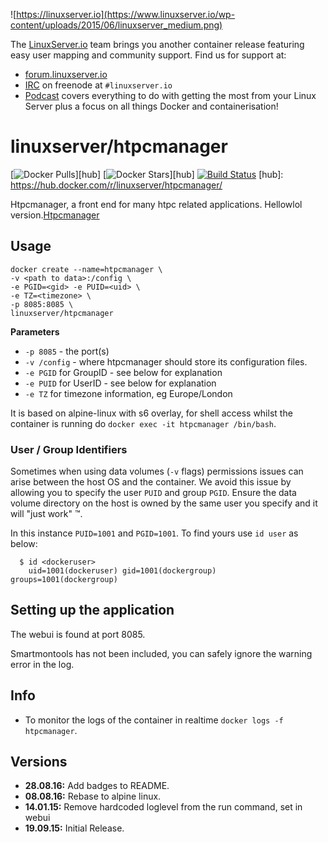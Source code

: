 ![https://linuxserver.io](https://www.linuxserver.io/wp-content/uploads/2015/06/linuxserver_medium.png)

The [LinuxServer.io](https://linuxserver.io) team brings you another container release featuring easy user mapping and community support. Find us for support at:
* [forum.linuxserver.io](https://forum.linuxserver.io)
* [IRC](https://www.linuxserver.io/index.php/irc/) on freenode at `#linuxserver.io`
* [Podcast](https://www.linuxserver.io/index.php/category/podcast/) covers everything to do with getting the most from your Linux Server plus a focus on all things Docker and containerisation!

# linuxserver/htpcmanager
[![Docker Pulls](https://img.shields.io/docker/pulls/linuxserver/htpcmanager.svg)][hub]
[![Docker Stars](https://img.shields.io/docker/stars/linuxserver/htpcmanager.svg)][hub]
[![Build Status](http://jenkins.linuxserver.io:8080/buildStatus/icon?job=Dockers/LinuxServer.io/linuxserver-htpcmanager)](http://jenkins.linuxserver.io:8080/job/Dockers/job/LinuxServer.io/job/linuxserver-htpcmanager/)
[hub]: https://hub.docker.com/r/linuxserver/htpcmanager/

Htpcmanager, a front end for many htpc related applications. Hellowlol version.[Htpcmanager](http://htpc.io/)

## Usage

```
docker create --name=htpcmanager \
-v <path to data>:/config \
-e PGID=<gid> -e PUID=<uid> \
-e TZ=<timezone> \
-p 8085:8085 \
linuxserver/htpcmanager
```

**Parameters**

* `-p 8085` - the port(s)
* `-v /config` - where htpcmanager should store its configuration files.
* `-e PGID` for GroupID - see below for explanation
* `-e PUID` for UserID - see below for explanation
* `-e TZ` for timezone information, eg Europe/London

It is based on alpine-linux with s6 overlay, for shell access whilst the container is running do `docker exec -it htpcmanager /bin/bash`.


### User / Group Identifiers

Sometimes when using data volumes (`-v` flags) permissions issues can arise between the host OS and the container. We avoid this issue by allowing you to specify the user `PUID` and group `PGID`. Ensure the data volume directory on the host is owned by the same user you specify and it will "just work" ™.

In this instance `PUID=1001` and `PGID=1001`. To find yours use `id user` as below:

```
  $ id <dockeruser>
    uid=1001(dockeruser) gid=1001(dockergroup) groups=1001(dockergroup)
```

## Setting up the application

The webui is found at port 8085.

Smartmontools has not been included, you can safely ignore the warning error in the log.

## Info

* To monitor the logs of the container in realtime `docker logs -f htpcmanager`.



## Versions

+ **28.08.16:** Add badges to README.
+ **08.08.16:** Rebase to alpine linux.
+ **14.01.15:** Remove hardcoded loglevel from the run command, set in webui
+ **19.09.15:** Initial Release.


